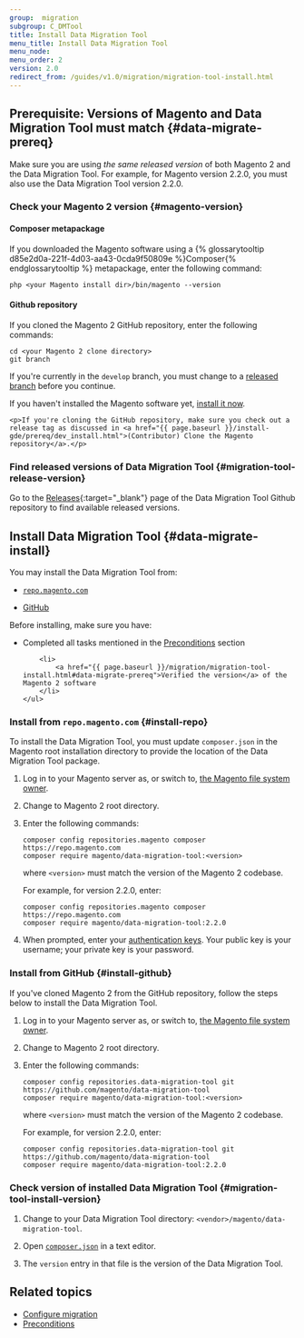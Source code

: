 ```yaml
---
group:  migration
subgroup: C_DMTool
title: Install Data Migration Tool
menu_title: Install Data Migration Tool
menu_node:
menu_order: 2
version: 2.0
redirect_from: /guides/v1.0/migration/migration-tool-install.html
---
```


## Prerequisite: Versions of Magento and Data Migration Tool must match {#data-migrate-prereq}

Make sure you are using *the same released version* of both Magento 2 and the Data Migration Tool. For example, for Magento version 2.2.0, you must also use the Data Migration Tool version 2.2.0.

### Check your Magento 2 version {#magento-version}

#### Composer metapackage

If you downloaded the Magento software using a {% glossarytooltip d85e2d0a-221f-4d03-aa43-0cda9f50809e %}Composer{% endglossarytooltip %} metapackage, enter the following command:

	php <your Magento install dir>/bin/magento --version

#### Github repository

If you cloned the Magento 2 GitHub repository, enter the following commands:

	cd <your Magento 2 clone directory>
	git branch

If you're currently in the `develop` branch, you must change to a <a href="{{ page.baseurl }}/install-gde/install/cli/dev_downgrade.html">released branch</a> before you continue.

<div class="bs-callout bs-callout-tip">
	<p>If you haven't installed the Magento software yet, <a href="{{ page.baseurl }}/install-gde/bk-install-guide.html">install it now</a>.</p>

	<p>If you're cloning the GitHub repository, make sure you check out a release tag as discussed in <a href="{{ page.baseurl }}/install-gde/prereq/dev_install.html">(Contributor) Clone the Magento repository</a>.</p>
</div>

### Find released versions of Data Migration Tool {#migration-tool-release-version}

Go to the [Releases](https://github.com/magento/data-migration-tool/releases){:target="_blank"} page of the Data Migration Tool Github repository to find available released versions.

## Install Data Migration Tool {#data-migrate-install}

You may install the Data Migration Tool from:

* [`repo.magento.com`](#install-repo)

* [GitHub](#install-github)

<div class="bs-callout bs-callout-info" id="info">
  <p>Before installing, make sure you have:</p>
	<ul>
		<li>
			Completed all tasks mentioned in the <a href="{{ page.baseurl }}/migration/migration-tool-preconditions.html">Preconditions</a> section
		</li>

		<li>
			<a href="{{ page.baseurl }}/migration/migration-tool-install.html#data-migrate-prereq">Verified the version</a> of the Magento 2 software
		</li>
	</ul>
</div>

### Install from `repo.magento.com` {#install-repo}

To install the Data Migration Tool, you must update `composer.json` in the Magento root installation directory to provide the location of the Data Migration Tool package.

1.	Log in to your Magento server as, or switch to, <a href="{{ page.baseurl }}/install-gde/prereq/apache-user.html">the Magento file system owner</a>.
2.	Change to Magento 2 root directory.
3.	Enter the following commands:

		composer config repositories.magento composer https://repo.magento.com
		composer require magento/data-migration-tool:<version>

	where `<version>` must match the version of the Magento 2 codebase.

	For example, for version 2.2.0, enter:

		composer config repositories.magento composer https://repo.magento.com
		composer require magento/data-migration-tool:2.2.0

4.  When prompted, enter your <a href="{{ site.baseurl }}/guides/v2.0/install-gde/prereq/connect-auth.html">authentication keys</a>. Your public key is your username; your private key is your password.

### Install from GitHub {#install-github}

If you've cloned Magento 2 from the GitHub repository, follow the steps below to install the Data Migration Tool.

1.	Log in to your Magento server as, or switch to, <a href="{{ page.baseurl }}/install-gde/prereq/apache-user.html">the Magento file system owner</a>.
2.	Change to Magento 2 root directory.
3.	Enter the following commands:

		composer config repositories.data-migration-tool git https://github.com/magento/data-migration-tool
		composer require magento/data-migration-tool:<version>

	where `<version>` must match the version of the Magento 2 codebase.

	For example, for version 2.2.0, enter:

		composer config repositories.data-migration-tool git https://github.com/magento/data-migration-tool
		composer require magento/data-migration-tool:2.2.0

### Check version of installed Data Migration Tool {#migration-tool-install-version}

1. Change to your Data Migration Tool directory: `<vendor>/magento/data-migration-tool`.

2. Open [`composer.json`][composer-json] in a text editor.

3. The `version` entry in that file is the version of the Data Migration Tool.

## Related topics

* <a href="{{ page.baseurl }}/migration/migration-tool-configure.html">Configure migration</a>
* <a href="{{ page.baseurl }}/migration/migration-tool-preconditions.html">Preconditions</a>

[composer-json]: https://github.com/magento/data-migration-tool/blob/master/composer.json
